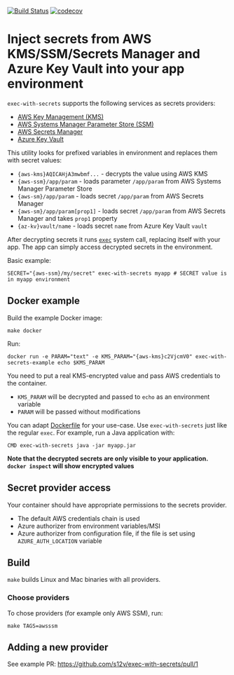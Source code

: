 [![Build Status](https://travis-ci.com/s12v/exec-with-secrets.svg?branch=master)](https://travis-ci.com/s12v/exec-with-secrets)
[![codecov](https://codecov.io/gh/s12v/exec-with-secrets/branch/master/graph/badge.svg)](https://codecov.io/gh/s12v/exec-with-secrets)

# Inject secrets from AWS KMS/SSM/Secrets Manager and Azure Key Vault into your app environment

`exec-with-secrets` supports the following services as secrets providers:
 - [AWS Key Management (KMS)](https://aws.amazon.com/kms/)
 - [AWS Systems Manager Parameter Store (SSM)](https://docs.aws.amazon.com/systems-manager/latest/userguide/systems-manager-paramstore.html)
 - [AWS Secrets Manager](https://aws.amazon.com/secrets-manager/)
 - [Azure Key Vault](https://azure.microsoft.com/en-in/services/key-vault/)

This utility looks for prefixed variables in environment and replaces them with secret values:
 - `{aws-kms}AQICAHjA3mwbmf...` - decrypts the value using AWS KMS
 - `{aws-ssm}/app/param` - loads parameter `/app/param` from AWS Systems Manager Parameter Store
 - `{aws-sm}/app/param` - loads secret `/app/param` from AWS Secrets Manager
 - `{aws-sm}/app/param[prop1]` - loads secret `/app/param` from AWS Secrets Manager and takes `prop1` property
 - `{az-kv}vault/name` - loads secret `name` from Azure Key Vault `vault`
 
After decrypting secrets it runs [`exec`](https://en.wikipedia.org/wiki/Exec_(system_call)) system call, replacing itself with your app.
The app can simply access decrypted secrets in the environment.

Basic example:
```
SECRET="{aws-ssm}/my/secret" exec-with-secrets myapp # SECRET value is in myapp environment
```

## Docker example

Build the example Docker image:

```
make docker
```

Run:
```
docker run -e PARAM="text" -e KMS_PARAM="{aws-kms}c2VjcmV0" exec-with-secrets-example echo $KMS_PARAM
```

You need to put a real KMS-encrypted value and pass AWS credentials to the container. 

 - `KMS_PARAM` will be decrypted and passed to `echo` as an environment variable
 - `PARAM` will be passed without modifications

You can adapt [Dockerfile](Dockerfile) for your use-case. Use `exec-with-secrets` just like the regular `exec`. For example, run a Java application with:
```
CMD exec-with-secrets java -jar myapp.jar
```
**Note that the decrypted secrets are only visible to your application. `docker inspect` will show encrypted values**

## Secret provider access

Your container should have appropriate permissions to the secrets provider.

 - The default AWS credentials chain is used
 - Azure authorizer from environment variables/MSI
 - Azure authorizer from configuration file, if the file is set using `AZURE_AUTH_LOCATION` variable

## Build

`make` builds Linux and Mac binaries with all providers.

### Choose providers

To chose providers (for example only AWS SSM), run:
```
make TAGS=awsssm
```

## Adding a new provider

See example PR: https://github.com/s12v/exec-with-secrets/pull/1
